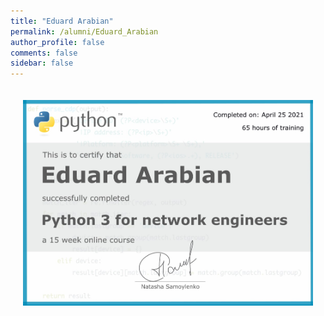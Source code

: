 ```yaml
---
title: "Eduard Arabian"
permalink: /alumni/Eduard_Arabian
author_profile: false
comments: false
sidebar: false
---
```


<div style="padding: 20px;">
  <img src="https://raw.githubusercontent.com/pyneng/pyneng.github.io/master/alumni/Eduard_Arabian.png" alt="Python for network engineers">
</div>


